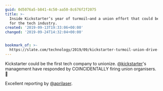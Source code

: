 ```yaml
---
guid: 0d5076a5-b841-4c50-aa50-8c676f2f2075
title: >-
  Inside Kickstarter’s year of turmoil—and a union effort that could be a first
  for the tech industry.
created: '2019-09-13T19:33:06+00:00'
changed: '2019-09-24T14:32:04+00:00'


bookmark_of: >-
  https://slate.com/technology/2019/09/kickstarter-turmoil-union-drive-historic-tech-industry.amp
---
```


Kickstarter could be the first tech company to unionize. [@kickstarter](https://mobile.twitter.com/kickstarter)'s management have responded by COINCIDENTALLY firing union organisers. 🤔 

Excellent reporting by [@aprilaser](https://mobile.twitter.com/aprilaser). 
